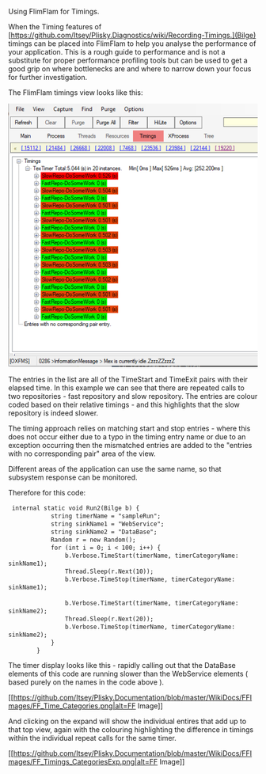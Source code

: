 Using FlimFlam for Timings.

When the Timing features of [https://github.com/Itsey/Plisky.Diagnostics/wiki/Recording-Timings.](Bilge) timings can be placed into FlimFlam to help you analyse the performance of your application.  This is a rough guide to performance and is not a substitute for proper performance profiling tools but can be used to get a good grip on where bottlenecks are and where to narrow down your focus for further investigation.

The FlimFlam timings view looks like this:

![](https://github.com/Itsey/Plisky.Documentation/blob/master/WikiDocs/FFImages/FF_Timings.png)



The entries in the list are all of the TimeStart and TimeExit pairs with their elapsed time.  In this example we can see that there are repeated calls to two repositories - fast repository and slow repository.  The entries are colour coded based on their relative timings - and this highlights that the slow repository is indeed slower.


The timing approach relies on matching start and stop entries - where this does not occur either due to a typo in the timing entry name or due to an exception occurring then the mismatched entries are added to the "entries with no corresponding pair" area of the view.

Different areas of the application can use the same name, so that subsystem response can be monitored.

Therefore for this code:
```
 internal static void Run2(Bilge b) {
            string timerName = "sampleRun";
            string sinkName1 = "WebService";
            string sinkName2 = "DataBase";
            Random r = new Random();
            for (int i = 0; i < 100; i++) {
                b.Verbose.TimeStart(timerName, timerCategoryName: sinkName1);
                Thread.Sleep(r.Next(10));
                b.Verbose.TimeStop(timerName, timerCategoryName: sinkName1);

                b.Verbose.TimeStart(timerName, timerCategoryName: sinkName2);
                Thread.Sleep(r.Next(20));
                b.Verbose.TimeStop(timerName, timerCategoryName: sinkName2);
            }
        }
```

The timer display looks like this - rapidly calling out that the DataBase elements of this code are running slower than the WebService elements ( based purely on the names in the code above ).

[[https://github.com/Itsey/Plisky.Documentation/blob/master/WikiDocs/FFImages/FF_Time_Categories.png|alt=FF Image]]

And clicking on the expand will show the individual entires that add up to that top view, again with the colouring highlighting the difference in timings within the individual repeat calls for the same timer.

[[https://github.com/Itsey/Plisky.Documentation/blob/master/WikiDocs/FFImages/FF_Timings_CategoriesExp.png|alt=FF Image]]

